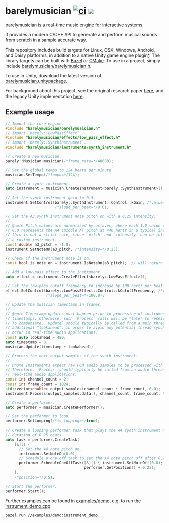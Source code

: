 barelymusician
[![ci](https://github.com/anokta/barelymusician/actions/workflows/ci.yml/badge.svg)](https://github.com/anokta/barelymusician/actions/workflows/ci.yml)
[![](https://img.shields.io/static/v1?label=sponsor&message=%E2%9D%A4&logo=GitHub&color=%23fe8e86)](https://github.com/sponsors/anokta)
==============

barelymusician is a real-time music engine for interactive systems.

It provides a modern C/C++ API to generate and perform musical sounds from scratch in a sample
accurate way.

[iOS]: ## "see issue #112 for the status of the upcoming iOS platform support"
This repository includes build targets for Linux, OSX, Windows, Android, and Daisy platforms, in
addition to a native Unity game engine plugin[*][iOS]. The library targets can be built with
[Bazel](https://bazel.build/) or [CMake](https://cmake.org/). To use in a project, simply include
[barelymusician/barelymusician.h](barelymusician/barelymusician.h).

To use in Unity, download the latest version of
[barelymusician.unitypackage](https://github.com/anokta/barelymusician/releases/latest/download/barelymusician.unitypackage).

For background about this project, see the original research paper
[here](http://www.aes.org/e-lib/browse.cfm?elib=17598), and the legacy Unity implementation
[here](https://github.com/anokta/barelyMusicianLegacy).

## Example usage

```cpp
// Import the core engine.
#include "barelymusician/barelymusician.h"
// Import `barely::LowPassEffect`.
#include "barelymusician/effects/low_pass_effect.h"
// Import `barely::SynthInstrument`.
#include "barelymusician/instruments/synth_instrument.h"

// Create a new musician.
barely::Musician musician(/*frame_rate=*/48000);

// Set the global tempo to 124 beats per minute.
musician.SetTempo(/*tempo=*/124);

// Create a synth instrument.
auto instrument = musician.CreateInstrument<barely::SynthInstrument>();

// Set the synth instrument gain to 0.5.
instrument.SetControl(barely::SynthInstrument::Control::kGain, /*value=*/0.5,
                      /*slope_per_beat=*/0.0);

// Set the A3 synth instrument note pitch on with a 0.25 intensity.
//
// @note Pitch values are normalized by octaves, where each 1.0 value change shifts one octave, and
// 0.0 represents the A4 (middle A) pitch at 440 hertz in a typical instrument definition. However,
// this is not a strict rule, since `pitch` and `intensity` can be interpreted in any desired way by
// a custom instrument.
const double a3_pitch = -1.0;
instrument.SetNoteOn(a3_pitch, /*intensity=*/0.25);

// Check if the instrument note is on.
const bool is_note_on = instrument.IsNoteOn(a3_pitch);  // will return true.

// Add a low-pass effect to the instrument.
auto effect = instrument.CreateEffect<barely::LowPassEffect>();

// Set the low-pass cutoff frequency to increase by 100 hertz per beat.
effect.SetControl(barely::LowPassEffect::Control::kCutoffFrequency, /*value=*/0.0,
                  /*slope_per_beat=*/100.0);

// Update the musician Timestamp in frames.
//
// @note Timestamp updates must happen prior to processing of instruments with respective
// timestamps. Otherwise, such `Process` calls will be *late* to receive any relevant state changes.
// To compensate, `Update` should typically be called from a main thread update callback, with an
// additional "lookahead", in order to avoid any potential thread synchronization issues that could
// occur in real-time audio applications.
const auto lookahead = 480;
auto timestamp = 0;
musician.Update(timestamp + lookahead);

// Process the next output samples of the synth instrument.
//
// @note Instruments expect raw PCM audio samples to be processed with a synchronous call.
// Therefore, `Process` should typically be called from an audio thread process callback in
// real-time audio applications.
const int channel_count = 2;
const int frame_count = 1024;
std::vector<double> output_samples(channel_count * frame_count, 0.0);
instrument.Process(output_samples.data(), channel_count, frame_count, timestamp);

// Create a performer.
auto performer = musician.CreatePerformer();

// Set the performer to loop.
performer.SetLooping(/*is_looping=*/true);

// Create a looping performer task that plays the A4 synth instrument note at position 0.5 for a
// duration of 0.25 beats.
auto task = performer.CreateTask(
    [&]() {
      // Set the A4 note pitch on.
      instrument.SetNoteOn(0.0);
      // Schedule a one-off task to set the A4 note pitch off after 0.25 beats.
      performer.ScheduleOneOffTask([&]() { instrument.SetNoteOff(0.0); },
                                   performer.GetPosition() + 0.25);
    },
    /*position=*/0.5);

// Start the performer.
performer.Start();
```

Further examples can be found in [examples/demo](examples/demo), e.g. to run the
[instrument_demo.cpp](examples/demo/instrument_demo.cpp):
```
bazel run //examples/demo:instrument_demo
```
